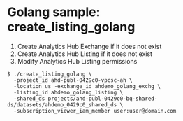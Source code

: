 # Golang sample: create_listing_golang

1. Create Analytics Hub Exchange if it does not exist
2. Create Analytics Hub Listing if it does not exist
3. Modify Analytics Hub Listing permissions

```
$ ./create_listing_golang \
  -project_id ahd-publ-0429c0-vpcsc-ah \
  -location us -exchange_id ahdemo_golang_exchg \
  -listing_id ahdemo_golang_listing \
  -shared_ds projects/ahd-publ-0429c0-bq-shared-ds/datasets/ahdemo_0429c0_shared_ds \
  -subscription_viewer_iam_member user:user@domain.com
```
